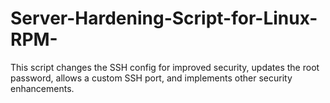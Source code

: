 # Server-Hardening-Script-for-Linux-RPM-

This script changes the SSH config for improved security, updates the root password, allows a custom SSH port, and implements other security enhancements.
